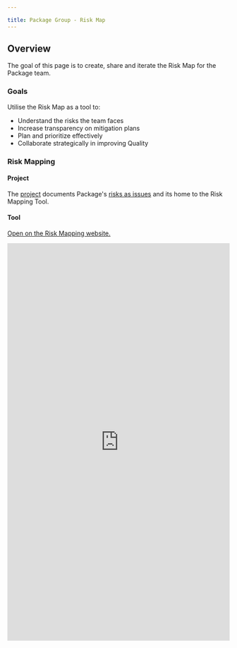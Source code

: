 ```yaml
---

title: Package Group - Risk Map
---
```








## Overview

The goal of this page is to create, share and iterate the Risk Map for the Package team.

### Goals

Utilise the Risk Map as a tool to:

- Understand the risks the team faces
- Increase transparency on mitigation plans
- Plan and prioritize effectively
- Collaborate strategically in improving Quality

### Risk Mapping

#### Project

The [project](https://gitlab.com/gitlab-org/ci-cd/package-stage/risk-mapping) documents Package's [risks as issues](https://gitlab.com/gitlab-org/ci-cd/package-stage/risk-mapping/-/issues) and its home to the Risk Mapping Tool.  

#### Tool

[Open on the Risk Mapping website.](https://gitlab-org.gitlab.io/ci-cd/package-stage/risk-mapping/)

<iframe src="https://gitlab-org.gitlab.io/ci-cd/package-stage/risk-mapping" width="100%" frameborder="0" scrolling="yes" height="900"></iframe>
